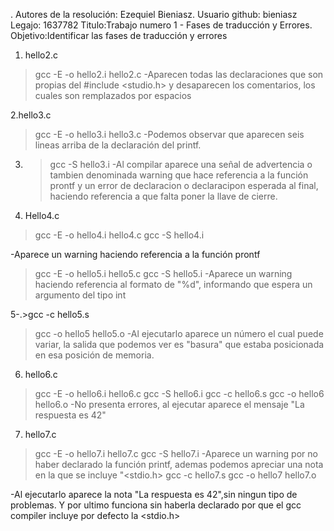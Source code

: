 . Autores de la resolución: Ezequiel Bieniasz.
Usuario github: bieniasz
Legajo: 1637782
Titulo:Trabajo numero 1 - Fases de traducción y Errores.
Objetivo:Identificar las fases de traducción y errores
1.  hello2.c
>gcc -E -o hello2.i hello2.c
-Aparecen todas las declaraciones que son propias del #include <studio.h> y desaparecen los comentarios, los cuales son remplazados por espacios

2.hello3.c
>gcc -E -o hello3.i hello3.c
-Podemos observar que aparecen seis lineas arriba de la declaración del printf.

3. >gcc -S hello3.i
-Al compilar aparece una señal de advertencia o tambien denominada warning que hace referencia a la función prontf y un error de declaracion o declaracipon esperada al final, haciendo referencia a que falta poner la llave de cierre.

4. Hello4.c 
>gcc -E -o hello4.i hello4.c
>gcc -S hello4.i

-Aparece un warning haciendo referencia a la función prontf
>gcc -E -o hello5.i hello5.c
>gcc -S hello5.i
-Aparece un warning haciendo referencia al formato de "%d", informando que espera un argumento del tipo int

5-.>gcc -c hello5.s
>gcc -o hello5 hello5.o
-Al ejecutarlo aparece un número el cual puede variar, la salida que podemos ver es "basura" que estaba posicionada en esa posición de memoria.

6. hello6.c
>gcc -E -o hello6.i hello6.c
>gcc -S hello6.i
>gcc -c hello6.s
>gcc -o hello6 hello6.o
-No presenta errores, al ejecutar aparece el mensaje "La respuesta es 42"

7. hello7.c
>gcc -E -o hello7.i hello7.c
>gcc -S hello7.i
-Aparece un warning por no haber declarado la función printf, ademas podemos apreciar una nota en la que se incluye "<stdio.h>
>gcc -c hello7.s
>gcc -o hello7 hello7.o

-Al ejecutarlo aparece la nota "La respuesta es 42",sin ningun tipo de problemas.
Y por ultimo funciona sin haberla declarado por que el gcc compiler incluye por defecto la <stdio.h>
